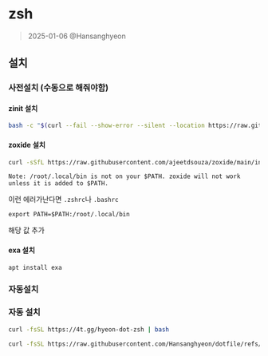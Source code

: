 # zsh

> 2025-01-06 @Hansanghyeon

## 설치

### 사전설치 (수동으로 해줘야함)

#### zinit 설치

```sh
bash -c "$(curl --fail --show-error --silent --location https://raw.githubusercontent.com/zdharma-continuum/zinit/HEAD/scripts/install.sh)"
```

#### zoxide 설치

```sh
curl -sSfL https://raw.githubusercontent.com/ajeetdsouza/zoxide/main/install.sh | sh
```

```
Note: /root/.local/bin is not on your $PATH. zoxide will not work unless it is added to $PATH.
```

이런 에러가난다면 `.zshrc`나 `.bashrc`

```
export PATH=$PATH:/root/.local/bin
```

해당 값 추가

#### exa 설치

```
apt install exa
```

### 자동설치

### 자동 설치

```sh
curl -fsSL https://4t.gg/hyeon-dot-zsh | bash
```

```sh
curl -fsSL https://raw.githubusercontent.com/Hansanghyeon/dotfile/refs/heads/main/zsh/setup.sh | bash
```
